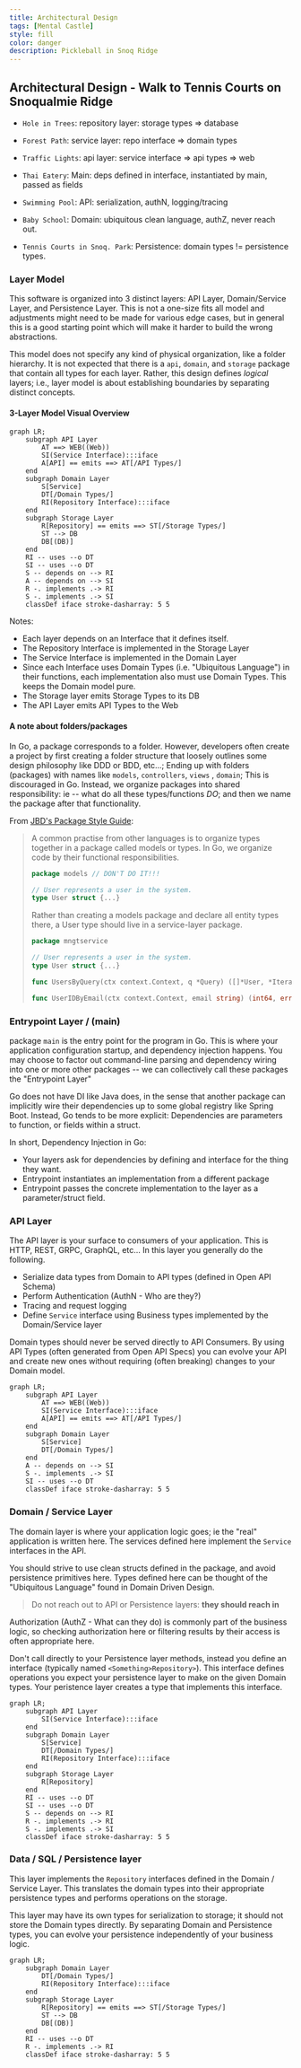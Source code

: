 ```yaml
---
title: Architectural Design
tags: [Mental Castle]
style: fill
color: danger
description: Pickleball in Snoq Ridge
---
```


## Architectural Design - Walk to Tennis Courts on Snoqualmie Ridge

- `Hole in Trees`: repository layer: storage types => database
- `Forest Path`: service layer: repo interface => domain types
- `Traffic Lights`: api layer: service interface => api types => web

- `Thai Eatery`: Main: deps defined in interface, instantiated by main, passed as fields
- `Swimming Pool`: API: serialization, authN, logging/tracing
- `Baby School`: Domain: ubiquitous clean language, authZ, never reach out.
- `Tennis Courts in Snoq. Park`: Persistence: domain types != persistence types.


### Layer Model

This software is organized into 3 distinct layers: API Layer, Domain/Service Layer, and Persistence Layer.
This is not a one-size fits all model and adjustments might need to be made for various edge cases,
but in general this is a good starting point which will make it harder to build the wrong abstractions.

This model does not specify any kind of physical organization, like a folder hierarchy.
It is not expected that there is a `api`, `domain`, and `storage` package that contain all types for each layer.
Rather, this design defines *logical* layers; i.e., layer model is about establishing boundaries by separating distinct concepts.

#### 3-Layer Model Visual Overview

```mermaid
graph LR;
    subgraph API Layer
        AT ==> WEB((Web))
        SI(Service Interface):::iface
        A[API] == emits ==> AT[/API Types/]
    end
    subgraph Domain Layer
        S[Service] 
        DT[/Domain Types/]
        RI(Repository Interface):::iface
    end
    subgraph Storage Layer
        R[Repository] == emits ==> ST[/Storage Types/]
        ST --> DB
        DB[(DB)]
    end
    RI -- uses --o DT
    SI -- uses --o DT
    S -- depends on --> RI
    A -- depends on --> SI
    R -. implements .-> RI
    S -. implements .-> SI
    classDef iface stroke-dasharray: 5 5
```

Notes:
- Each layer depends on an Interface that it defines itself.
- The Repository Interface is implemented in the Storage Layer
- The Service Interface is implemented in the Domain Layer
- Since each Interface uses Domain Types (i.e. "Ubiquitous Language") in their functions, each implementation also must use Domain Types. This keeps the Domain model pure. 
- The Storage layer emits Storage Types to its DB
- The API Layer emits API Types to the Web

#### A note about folders/packages

In Go, a package corresponds to a folder. However, developers often create a project by first creating a
folder structure that loosely outlines some design philosophy like DDD or BDD, etc...; Ending up with folders (packages)
with names like `models`, `controllers`, `views` , `domain`; This is discouraged in Go. Instead, we organize packages into 
shared responsibility: ie -- what do all these types/functions *DO*; and then we name the package after that functionality.

From [JBD's Package Style Guide](https://rakyll.org/style-packages/):

> A common practise from other languages is to organize types together in a package called models or types. In Go, we organize code by their functional responsibilities.
>
> ```go
> package models // DON'T DO IT!!!
>
> // User represents a user in the system.
> type User struct {...}
> ```
>
> Rather than creating a models package and declare all entity types there, a User type should live in a service-layer package.
>
> ```go
> package mngtservice
>
> // User represents a user in the system.
> type User struct {...}
>
> func UsersByQuery(ctx context.Context, q *Query) ([]*User, *Iterator, error)
>
> func UserIDByEmail(ctx context.Context, email string) (int64, error)
> ```

### Entrypoint Layer / (main)

package `main` is the entry point for the program in Go. This is where your application configuration
startup, and dependency injection happens. You may choose to factor out command-line parsing and dependency wiring into
one or more other packages -- we can collectively call these packages the "Entrypoint Layer"

Go does not have DI like Java does, in the sense that another package can implicitly wire their dependencies up to some 
global registry like Spring Boot. Instead, Go tends to be more explicit: Dependencies are parameters to function, or fields within a struct.

In short, Dependency Injection in Go:
- Your layers ask for dependencies by defining and interface for the thing they want.
- Entrypoint instantiates an implementation from a different package
- Entrypoint passes the concrete implementation to the layer as a parameter/struct field.

### API Layer

The API layer is your surface to consumers of your application. This is HTTP, REST, GRPC, GraphQL, etc...
In this layer you generally do the following.

  - Serialize data types from Domain to API types (defined in Open API Schema)
  - Perform Authentication (AuthN - Who are they?)
  - Tracing and request logging
  - Define `Service` interface using Business types implemented by the Domain/Service layer

Domain types should never be served directly to API Consumers. By using API Types (often generated from Open API Specs)
you can evolve your API and create new ones without requiring (often breaking) changes to your Domain model.

```mermaid
graph LR;
    subgraph API Layer
        AT ==> WEB((Web))
        SI(Service Interface):::iface
        A[API] == emits ==> AT[/API Types/]
    end
    subgraph Domain Layer
        S[Service] 
        DT[/Domain Types/]
    end
    A -- depends on --> SI
    S -. implements .-> SI
    SI -- uses --o DT
    classDef iface stroke-dasharray: 5 5
```
  
### Domain / Service Layer

The domain layer is where your application logic goes; ie the "real" application is written here.
The services defined here implement the `Service` interfaces in the API.

You should strive to use clean structs defined in the package, and avoid persistence primitives here.
Types defined here can be thought of the "Ubiquitous Language" found in Domain Driven Design.

> Do not reach out to API or Persistence layers: **they should reach in**

Authorization (AuthZ - What can they do) is commonly part of the business logic, 
so checking authorization here or filtering results by their access is often appropriate here.

Don't call directly to your Persistence layer methods, instead you define an interface (typically named `<Something>Repository>`).
This interface defines operations you expect your persistence layer to make on the given Domain types. Your peristence
layer creates a type that implements this interface.

```mermaid
graph LR;
    subgraph API Layer
        SI(Service Interface):::iface
    end
    subgraph Domain Layer
        S[Service] 
        DT[/Domain Types/]
        RI(Repository Interface):::iface
    end
    subgraph Storage Layer
        R[Repository]
    end
    RI -- uses --o DT
    SI -- uses --o DT
    S -- depends on --> RI
    R -. implements .-> RI
    S -. implements .-> SI
    classDef iface stroke-dasharray: 5 5
```

### Data / SQL / Persistence layer

This layer implements the `Repository` interfaces defined in the Domain / Service Layer. This translates
the domain types into their appropriate persistence types and performs operations on the storage.

This layer may have its own types for serialization to storage; it should not store the Domain types directly.
By separating Domain and Persistence types, you can evolve your persistence independently of your business logic.

```mermaid
graph LR;
    subgraph Domain Layer
        DT[/Domain Types/]
        RI(Repository Interface):::iface
    end
    subgraph Storage Layer
        R[Repository] == emits ==> ST[/Storage Types/]
        ST --> DB
        DB[(DB)]
    end
    RI -- uses --o DT
    R -. implements .-> RI
    classDef iface stroke-dasharray: 5 5
```